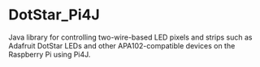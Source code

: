 # DotStar_Pi4J
Java library for controlling two-wire-based LED pixels and strips such as Adafruit DotStar LEDs and other APA102-compatible devices on the Raspberry Pi using Pi4J.